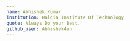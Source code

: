 ```yaml
---
name: Abhishek Kumar
institution: Haldia Institute Of Technology
quote: Always Do your Best.
github_user: Abhishek4uh
---
```

